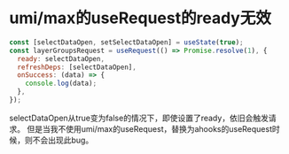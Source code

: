 # umi/max的useRequest的ready无效

```javascript
const [selectDataOpen, setSelectDataOpen] = useState(true);
const layerGroupsRequest = useRequest(() => Promise.resolve(1), {
  ready: selectDataOpen,
  refreshDeps: [selectDataOpen],
  onSuccess: (data) => {
    console.log(data);
  },
});
```

selectDataOpen从true变为false的情况下，即使设置了ready，依旧会触发请求。
但是当我不使用umi/max的useRequest，替换为ahooks的useRequest时候，则不会出现此bug。
